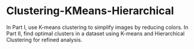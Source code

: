 # Clustering-KMeans-Hierarchical
In Part I, use K-means clustering to simplify images by reducing colors. In Part II, find optimal clusters in a dataset using K-means and Hierarchical Clustering for refined analysis.

